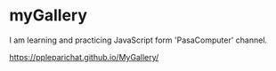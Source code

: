 # myGallery

I am learning and practicing JavaScript form 'PasaComputer' channel.

https://ppleparichat.github.io/MyGallery/
